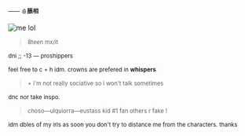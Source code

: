 <sup>—— 🩸**脹相**</sub>

![me lol](https://media.tenor.com/jt2H_bzZh5sAAAAC/choso-choso-jjk.gif)
> <sup>8teen  mx/it</sub>

<sup>dni ;;  -13 — proshippers</sub>

<sup>feel free to c + h idm.  crowns are prefered in **whispers**</sub>

> <sup>+ i'm not really sociative so i won't talk sometimes

<sup>dnc nor take inspo.</sub>

> <sup>choso—ulquiorra—eustass kid #1 fan others r fake !</sub>

<sup>idm dbles of my irls as soon you don't try to distance me from the characters. thanks</sub>

